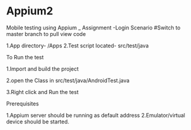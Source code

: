 # Appium2
Mobile testing using Appium _ Assignment -Login Scenario
#Switch to master branch to pull view code

1.App directory- /Apps 
2.Test script located- src/test/java

To Run the test

1.Import and build the project

2.open the Class in src/test/java/AndroidTest.java

3.Right click and Run the test

Prerequisites

1.Appium server should be running as default address
2.Emulator/virtual device should be started.

